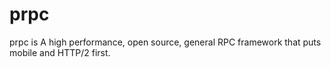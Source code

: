 # prpc
prpc is A high performance, open source, general RPC framework that puts mobile and HTTP/2 first. 
